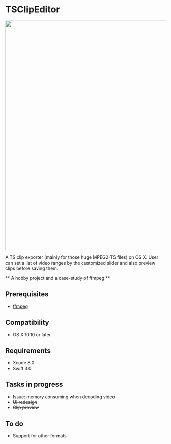 # TSClipEditor
<p align="center">
  <img src="https://github.com/shion0111/TSClipEditor/blob/master/screen/v1.jpg" width="720"/>
</p>

A TS clip exporter (mainly for those huge MPEG2-TS files) on OS X. User can set a list of video ranges by the customized slider and also preview clips before saving them. 

** A hobby project and a case-study of ffmpeg **

## Prerequisites
- [ffmpeg](https://github.com/FFmpeg)

## Compatibility
- OS X 10.10 or later

## Requirements
- Xcode 8.0
- Swift 3.0

## Tasks in progress
- ~~Issue: memory consuming when decoding video~~
- ~~UI redesign~~ 
- ~~Clip preview~~ 

## To do
- Support for other formats


